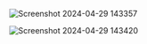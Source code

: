 ![Screenshot 2024-04-29 143357](https://github.com/PaingThetKo/Csharp-LoginMenuForm/assets/147700105/f9a81e63-ecd3-4c68-ab23-7e9cf9832e5c)


![Screenshot 2024-04-29 143420](https://github.com/PaingThetKo/Csharp-LoginMenuForm/assets/147700105/b9c54336-1f03-4251-a64f-ff55e8a703a4)
